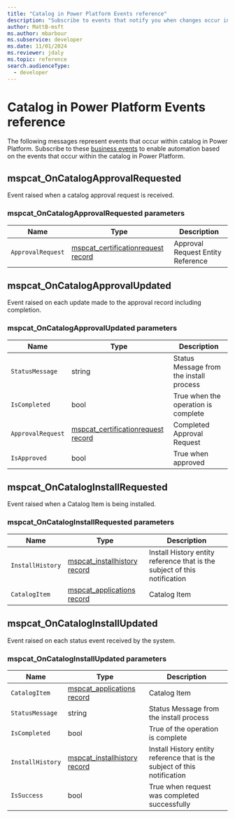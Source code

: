 ```yaml
---
title: "Catalog in Power Platform Events reference"
description: "Subscribe to events that notify you when changes occur in the catalog in Power Platform"
author: MattB-msft
ms.author: mbarbour
ms.subservice: developer
ms.date: 11/01/2024
ms.reviewer: jdaly
ms.topic: reference
search.audienceType: 
  - developer
---
```


# Catalog in Power Platform Events reference

The following messages represent events that occur within catalog in Power Platform. Subscribe to these [business events](/power-apps/developer/data-platform/business-events) to enable automation based on the events that occur within the catalog in Power Platform.

## mspcat_OnCatalogApprovalRequested

Event raised when a catalog approval request is received.

### mspcat_OnCatalogApprovalRequested parameters

|Name|Type|Description|
|---------|---------|---------|
|`ApprovalRequest`|[mspcat_certificationrequest record](tables/mspcat_certificationrequest.md)|Approval Request Entity Reference|


## mspcat_OnCatalogApprovalUpdated

Event raised on each update made to the approval record including completion.

###  mspcat_OnCatalogApprovalUpdated parameters

|Name|Type|Description|
|---------|---------|---------|
|`StatusMessage`|string|Status Message from the install process|
|`IsCompleted`|bool|True when the operation is complete|
|`ApprovalRequest`|[mspcat_certificationrequest record](tables/mspcat_certificationrequest.md)|Completed Approval Request|
|`IsApproved`|bool|True when approved|

## mspcat_OnCatalogInstallRequested

Event raised when a Catalog Item is being installed.

### mspcat_OnCatalogInstallRequested parameters

|Name|Type|Description|
|---------|---------|---------|
|`InstallHistory`|[mspcat_installhistory record](tables/mspcat_installhistory.md)|Install History entity reference that is the subject of this notification |
|`CatalogItem`|[mspcat_applications record](tables/mspcat_applications.md)|Catalog Item|

## mspcat_OnCatalogInstallUpdated

Event raised on each status event received by the system.

### mspcat_OnCatalogInstallUpdated parameters

|Name|Type|Description|
|---------|---------|---------|
|`CatalogItem`|[mspcat_applications record](tables/mspcat_applications.md)|Catalog Item|
|`StatusMessage`|string|Status Message from the install process|
|`IsCompleted`|bool|True of the operation is complete|
|`InstallHistory`|[mspcat_installhistory record](tables/mspcat_installhistory.md)|Install History entity reference that is the subject of this notification|
|`IsSuccess`|bool|True when request was completed successfully|